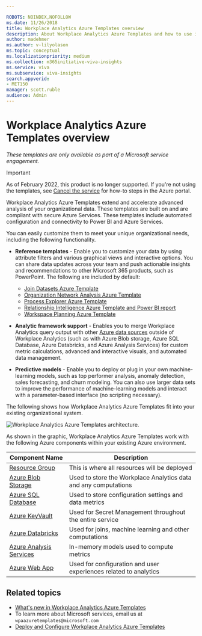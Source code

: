 ```yaml
---

ROBOTS: NOINDEX,NOFOLLOW
ms.date: 11/26/2018
title: Workplace Analytics Azure Templates overview
description: About Workplace Analytics Azure Templates and how to use it for advanced data analysis
author: madehmer
ms.author: v-lilyolason
ms.topic: conceptual
ms.localizationpriority: medium 
ms.collection: m365initiative-viva-insights 
ms.service: viva 
ms.subservice: viva-insights 
search.appverid: 
- MET150 
manager: scott.ruble
audience: Admin
---
```

# Workplace Analytics Azure Templates overview

_These templates are only available as part of a Microsoft service engagement._

>[!Important]
>As of February 2022, this product is no longer supported. If you're not using the templates, see [Cancel the service](cancel-service.md) for how-to steps in the Azure portal.

Workplace Analytics Azure Templates extend and accelerate advanced analysis of your organizational data. These templates are built on and are compliant with secure Azure Services. These templates include automated configuration and connectivity to Power BI and Azure Services.

You can easily customize them to meet your unique organizational needs, including the following functionality.

* **Reference templates** - Enable you to customize your data by using attribute filters and various graphical views and interactive options. You can share data updates across your team and push actionable insights and recommendations to other Microsoft 365 products, such as PowerPoint. The following are included by default:

  * [Join Datasets Azure Template](./join-datasets.md)
  * [Organization Network Analysis Azure Template](./organization-network-analysis.md)
  * [Process Explorer Azure Template](./process-explorer.md)
  * [Relationship Intelligence Azure Template and Power BI report](./relation-intel.md)
  * [Workspace Planning Azure Template](space-planning.md)

* **Analytic framework support** - Enables you to merge Workplace Analytics query output with other [Azure data sources](/azure/index) outside of Workplace Analytics (such as with Azure Blob storage, Azure SQL Database, Azure Databricks, and Azure Analysis Services) for custom metric calculations, advanced and interactive visuals, and automated data management.

* **Predictive models** - Enable you to deploy or plug in your own machine-learning models, such as top performer analysis, anomaly detection, sales forecasting, and churn modeling. You can also use larger data sets to improve the performance of machine-learning models and interact with a parameter-based interface (no scripting necessary).

The following shows how Workplace Analytics Azure Templates fit into your existing organizational system.

![Workplace Analytics Azure Templates architecture.](./images/azure-templates-architecture.png)

As shown in the graphic, Workplace Analytics Azure Templates work with the following Azure components within your existing Azure environment.

|Component Name |Description |
|--------------|---------------------|
|[Resource Group](/azure/azure-resource-manager/resource-group-overview#resource-groups) |This is where all resources will be deployed |
|[Azure Blob Storage](/azure/storage/blobs/storage-blobs-introduction) |Used to store the Workplace Analytics data and any computations |
|[Azure SQL Database](/azure/sql-database/) |Used to store configuration settings and data metrics |
|[Azure KeyVault](/azure/key-vault/key-vault-whatis) |Used for Secret Management throughout the entire service |
|[Azure Databricks](/azure/azure-databricks/) |Used for joins, machine learning and other computations |
|[Azure Analysis Services](/azure/analysis-services/) |In-memory models used to compute metrics |
|[Azure Web App](/azure/app-service/) |Used for configuration and user experiences related to analytics |

## Related topics

* [What's new in Workplace Analytics Azure Templates](./release-notes.md)
* To learn more about Microsoft services, email us at `wpaazuretemplates@microsoft.com`
* [Deploy and Configure Workplace Analytics Azure Templates](./deploy-configure.md)
